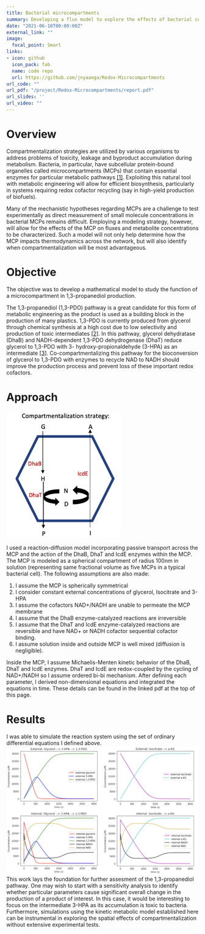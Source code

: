 ```yaml
---
title: Bacterial microcompartments
summary: Developing a flux model to explore the effects of bacterial compartmentalization strategies on fluxes and metabolite concentrations 
date: "2021-06-10T00:00:00Z"
external_link: ""
image:
  focal_point: Smart
links:
- icon: github
  icon_pack: fab
  name: code repo
  url: https://github.com/jnyaanga/Redox-Microcompartments
url_code: ""
url_pdf: "/project/Redox-Microcompartments/report.pdf"
url_slides: ''
url_video: ""
---
```

# Overview  

Compartmentalization strategies are utilized by various organisms to address problems of toxicity, leakage and byproduct accumulation during metabolism. Bacteria, in particular, have subcellular protein-bound organelles called microcompartments (MCPs) that contain essential enzymes for particular metabolic pathways [[1]](https://doi.org/10.1371/journal.pcbi.1005525). Exploiting this natural tool with metabolic engineering will allow for efficient biosynthesis, particularly in systems requiring redox cofactor recycling (say in high-yield production of biofuels). 

Many of the mechanistic hypotheses regarding MCPs are a challenge to test experimentally as direct measurement of small molecule concentrations in bacterial MCPs remains difficult. Employing a modeling strategy, however, will allow for the effects of the MCP on fluxes and metabolite concentrations to be characterized. Such a model will not only help determine how the MCP impacts thermodynamics across the network, but will also identify when compartmentalization will be most advantageous.

# Objective  

The objective was to develop a mathematical model to study the function of a microcompartment in 1,3-propanediol production.   

The 1,3-propanediol (1,3-PDO) pathway is a great candidate for this form of metabolic engineering as the product is used as a building block in the production of many plastics. 1,3-PDO is currently produced from glycerol through chemical synthesis at a high cost due to low selectivity and production of toxic intermediates [[2]](https://www.ncbi.nlm.nih.gov/pmc/articles/PMC184009/). In this pathway, glycerol dehydratase (DhaB) and NADH-dependent 1,3-PDO dehydrogenase (DhaT) reduce glycerol to 1,3-PDO with 3- hydroxy-propionaldehyde (3-HPA) as an intermediate [[3]](https://doi.org/10.1016/j.biotechadv.2010.03.003). Co-compartmentalizing this pathway for the bioconversion of glycerol to 1,3-PDO with enzymes to recycle NAD to NADH should improve the production process and prevent loss of these important redox cofactors.

# Approach

<img src='schematic.png' alt='Compartmentalization Strategy' width='300'>

I used a reaction-diffusion model incorporating passive transport across the MCP and the action of the DhaB, DhaT and IcdE enzymes within the MCP. The MCP is modeled as a spherical compartment of radius 100nm in solution (representing same fractional volume as five MCPs in a typical bacterial cell).
The following assumptions are also made:
1. I assume the MCP is spherically symmetrical
2. I consider constant external concentrations of glycerol, Isocitrate and 3-HPA
3. I assume the cofactors NAD+/NADH are unable to permeate the MCP membrane
4. I assume that the DhaB enzyme-catalyzed reactions are irreversible
5. I assume that the DhaT and IcdE enzyme-catalyzed reactions are reversible and have NAD+
or NADH cofactor sequential cofactor binding.
6. I assume solution inside and outside MCP is well mixed (diffusion is negligible).

Inside the MCP, I assume Michaelis-Menten kinetic behavior of the DhaB, DhaT and IcdE enzymes. DhaT and IcdE are redox-coupled by the cycling of NAD+/NADH so I assume ordered bi-bi mechanism. After defining each parameter, I derived non-dimensional equations and integrated the equations in time. These details can be found in the linked pdf at the top of this page.

# Results 

I was able to simulate the reaction system using the set of ordinary differential equations I defined above. 
<img src='results.png' alt='Results' width='750'>
This work lays the foundation for further assesment of the 1,3-propanediol pathway. One may wish to start with a sensitivity analysis to identify whether particular parameters cause significant overall change in the production of a product of interest. In this case, it would be interesting to focus on the intermediate 3-HPA as its accumulation is toxic to bacteria. Furthermore, simulations using the kinetic metabolic model established here can be instrumental in exploring the spatial effects of compartmentalization without extensive experimental tests.



